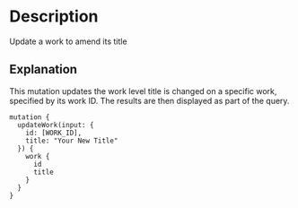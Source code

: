 # Description

Update a work to amend its title

## Explanation

This mutation updates the work level title is changed on a specific work, specified by its work ID. The results are then displayed as part of the query.

```gql
mutation {
  updateWork(input: {
    id: [WORK_ID],
    title: "Your New Title"
  }) {
    work {
      id
      title
    }
  }
}
```
